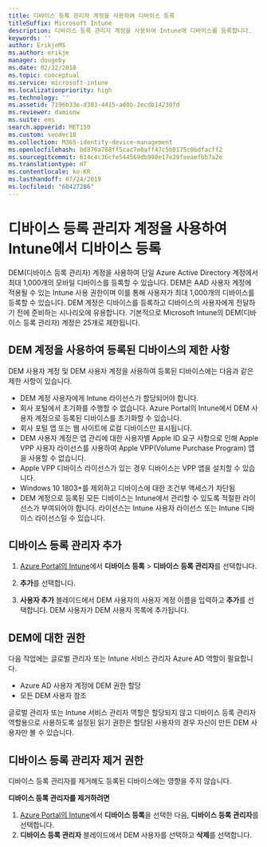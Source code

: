 ```yaml
---
title: 디바이스 등록 관리자 계정을 사용하여 디바이스 등록
titleSuffix: Microsoft Intune
description: 디바이스 등록 관리자 계정을 사용하여 Intune에 디바이스를 등록합니다.
keywords: ''
author: ErikjeMS
ms.author: erikje
manager: dougeby
ms.date: 02/22/2018
ms.topic: conceptual
ms.service: microsoft-intune
ms.localizationpriority: high
ms.technology: ''
ms.assetid: 7196b33e-d303-4415-ad0b-2ecdb14230fd
ms.reviewer: damionw
ms.suite: ems
search.appverid: MET150
ms.custom: seodec18
ms.collection: M365-identity-device-management
ms.openlocfilehash: bd870a788ff5cac7e0aff47c5b8175c0bdfacff2
ms.sourcegitcommit: 614c4c36cfe544569db998e17e29feeaefbb7a2e
ms.translationtype: HT
ms.contentlocale: ko-KR
ms.lasthandoff: 07/24/2019
ms.locfileid: "68427286"
---
```

# <a name="enroll-devices-in-intune-by-using-a-device-enrollment-manager-account"></a>디바이스 등록 관리자 계정을 사용하여 Intune에서 디바이스 등록

DEM(디바이스 등록 관리자) 계정을 사용하여 단일 Azure Active Directory 계정에서 최대 1,000개의 모바일 디바이스를 등록할 수 있습니다. DEM은 AAD 사용자 계정에 적용될 수 있는 Intune 사용 권한이며 이를 통해 사용자가 최대 1,000개의 디바이스를 등록할 수 있습니다. DEM 계정은 디바이스를 등록하고 디바이스의 사용자에게 전달하기 전에 준비하는 시나리오에 유용합니다. 기본적으로 Microsoft Intune의 DEM(디바이스 등록 관리자) 계정은 25개로 제한됩니다.

## <a name="limitations-of-devices-that-are-enrolled-with-a-dem-account"></a>DEM 계정을 사용하여 등록된 디바이스의 제한 사항

DEM 사용자 계정 및 DEM 사용자 계정을 사용하여 등록된 디바이스에는 다음과 같은 제한 사항이 있습니다.

- DEM 계정 사용자에게 Intune 라이선스가 할당되어야 합니다.
- 회사 포털에서 초기화를 수행할 수 없습니다. Azure Portal의 Intune에서 DEM 사용자 계정으로 등록된 디바이스를 초기화할 수 있습니다.
- 회사 포털 앱 또는 웹 사이트에 로컬 디바이스만 표시됩니다.
- DEM 사용자 계정은 앱 관리에 대한 사용자별 Apple ID 요구 사항으로 인해 Apple VPP 사용자 라이선스를 사용하여 Apple VPP(Volume Purchase Program) 앱을 사용할 수 없습니다.
- Apple VPP 디바이스 라이선스가 있는 경우 디바이스는 VPP 앱을 설치할 수 있습니다.
- Windows 10 1803+를 제외하고 디바이스에 대한 조건부 액세스가 차단됨
- DEM 계정으로 등록된 모든 디바이스는 Intune에서 관리할 수 있도록 적절한 라이선스가 부여되어야 합니다. 라이선스는 Intune 사용자 라이선스 또는 Intune 디바이스 라이선스일 수 있습니다.



## <a name="add-a-device-enrollment-manager"></a>디바이스 등록 관리자 추가

1. [Azure Portal의 Intune](https://aka.ms/intuneportal)에서 **디바이스 등록** > **디바이스 등록 관리자**를 선택합니다.

2. **추가**를 선택합니다.

3. **사용자 추가** 블레이드에서 DEM 사용자의 사용자 계정 이름을 입력하고 **추가**를 선택합니다. DEM 사용자가 DEM 사용자 목록에 추가됩니다.

## <a name="permissions-for-dem"></a>DEM에 대한 권한

다음 작업에는 글로벌 관리자 또는 Intune 서비스 관리자 Azure AD 역할이 필요합니다.
- Azure AD 사용자 계정에 DEM 권한 할당
- 모든 DEM 사용자 참조

글로벌 관리자 또는 Intune 서비스 관리자 역할은 할당되지 않고 디바이스 등록 관리자 역할용으로 사용하도록 설정된 읽기 권한은 할당된 사용자의 경우 자신이 만든 DEM 사용자만 볼 수 있습니다.


## <a name="remove-device-enrollment-manager-permissions"></a>디바이스 등록 관리자 제거 권한

디바이스 등록 관리자를 제거해도 등록된 디바이스에는 영향을 주지 않습니다.

**디바이스 등록 관리자를 제거하려면**

1. [Azure Portal의 Intune](https://aka.ms/intuneportal)에서 **디바이스 등록**을 선택한 다음, **디바이스 등록 관리자**를 선택합니다.
2. **디바이스 등록 관리자** 블레이드에서 DEM 사용자를 선택하고 **삭제**를 선택합니다.

